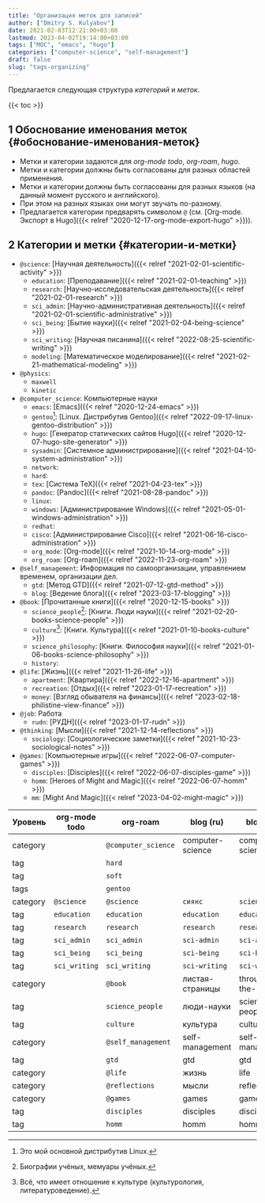 ```yaml
---
title: "Организация меток для записей"
author: ["Dmitry S. Kulyabov"]
date: 2021-02-03T12:21:00+03:00
lastmod: 2023-04-02T19:14:00+03:00
tags: ["MOC", "emacs", "hugo"]
categories: ["computer-science", "self-management"]
draft: false
slug: "tags-organizing"
---
```


Предлагается следующая структура _категорий_ и _меток_.

<!--more-->

{{< toc >}}


## <span class="section-num">1</span> Обоснование именования меток {#обоснование-именования-меток}

-   Метки и категории задаются для _org-mode todo_, _org-roam_, _hugo_.
-   Метки и категории должны быть согласованы для разных областей применения.
-   Метки и категории должны быть согласованы для разных языков (на данный момент русского и английского).
-   При этом на разных языках они могут звучать по-разному.
-   Предлагается категории предварять символом `@` (см. [Org-mode. Экспорт в Hugo]({{< relref "2020-12-17-org-mode-export-hugo" >}})).


## <span class="section-num">2</span> Категории и метки {#категории-и-метки}

-   `@science`: [Научная деятельность]({{< relref "2021-02-01-scientific-activity" >}})
    -   `education`: [Преподавание]({{< relref "2021-02-01-teaching" >}})
    -   `research`: [Научно-исследовательская деятельность]({{< relref "2021-02-01-research" >}})
    -   `sci_admin`: [Научно-административная деятельность]({{< relref "2021-02-01-scientific-administrative" >}})
    -   `sci_being`: [Бытие науки]({{< relref "2021-02-04-being-science" >}})
    -   `sci_writing`: [Научная писанина]({{< relref "2022-08-25-scientific-writing" >}})
    -   `modeling`: [Математическое моделирование]({{< relref "2021-02-21-mathematical-modeling" >}})
-   `@physics`:
    -   `maxwell`
    -   `kinetic`
-   `@computer_science`: Компьютерные науки
    -   `emacs`: [Emacs]({{< relref "2020-12-24-emacs" >}})
    -   `gentoo`[^fn:1]: [Linux. Дистрибутив Gentoo]({{< relref "2022-09-17-linux-gentoo-distribution" >}})
    -   `hugo`: [Генератор статических сайтов Hugo]({{< relref "2020-12-07-hugo-site-generator" >}})
    -   `sysadmin`: [Системное администрирование]({{< relref "2021-04-10-system-administration" >}})
    -   `network`:
    -   `hard`:
    -   `tex`: [Система TeX]({{< relref "2021-04-23-tex" >}})
    -   `pandoc`: [Pandoc]({{< relref "2021-08-28-pandoc" >}})
    -   `linux`:
    -   `windows`: [Администрирование Windows]({{< relref "2021-05-01-windows-administration" >}})
    -   `redhat`:
    -   `cisco`: [Администрирование Cisco]({{< relref "2021-06-16-cisco-administration" >}})
    -   `org_mode`: [Org-mode]({{< relref "2021-10-14-org-mode" >}})
    -   `org_roam`: [Org-roam]({{< relref "2022-11-23-org-roam" >}})
-   `@self_management`: Информация по самоорганизации, управлением временем, организации дел.
    -   `gtd`: [Метод GTD]({{< relref "2021-07-12-gtd-method" >}})
    -   `blog`: [Ведение блога]({{< relref "2023-03-17-blogging" >}})
-   `@book`: [Прочитанные книги]({{< relref "2020-12-15-books" >}})
    -   `science_people`[^fn:2]: [Книги. Люди науки]({{< relref "2021-02-20-books-science-people" >}})
    -   `culture`[^fn:3]: [Книги. Культура]({{< relref "2021-01-10-books-culture" >}})
    -   `science_philosophy`: [Книги. Философия науки]({{< relref "2021-01-06-books-science-philosophy" >}})
    -   `history`:
-   `@life`: [Жизнь]({{< relref "2021-11-26-life" >}})
    -   `apartment`: [Квартира]({{< relref "2022-12-16-apartment" >}})
    -   `recreation`: [Отдых]({{< relref "2023-01-17-recreation" >}})
    -   `money`: [Взгляд обывателя на финансы]({{< relref "2023-02-18-philistine-view-finance" >}})
-   `@job`: Работа
    -   `rudn`: [РУДН]({{< relref "2023-01-17-rudn" >}})
-   `@thinking`: [Мысли]({{< relref "2021-12-14-reflections" >}})
    -   `sociology`: [Социологические заметки]({{< relref "2021-10-23-sociological-notes" >}})
-   `@games`: [Компьютерные игры]({{< relref "2022-06-07-computer-games" >}})
    -   `disciples`: [Disciples]({{< relref "2022-06-07-disciples-game" >}})
    -   `homm`: [Heroes of Might and Magic]({{< relref "2022-06-07-homm" >}})
    -   `mm`: [Might And Magic]({{< relref "2023-04-02-might-magic" >}})

| Уровень  | org-mode todo | org-roam            | blog (ru)        | blog (en)         |
|----------|---------------|---------------------|------------------|-------------------|
| category |               | `@computer_science` | computer-science | computer-science  |
| tag      |               | `hard`              |                  |                   |
| tag      |               | `soft`              |                  |                   |
| tags     |               | `gentoo`            |                  |                   |
| category | `@science`    | `@science`          | `сиянс`          | `science`         |
| tag      | `education`   | `education`         | `education`      | `education`       |
| tag      | `research`    | `research`          | `research`       | `research`        |
| tag      | `sci_admin`   | `sci_admin`         | `sci-admin`      | `sci-admin`       |
| tag      | `sci_being`   | `sci_being`         | `sci-being`      | `sci-being`       |
| tag      | `sci_writing` | `sci_writing`       | `sci-writing`    | `sci-writing`     |
| category |               | `@book`             | листая-страницы  | through-the-pages |
| tag      |               | `science_people`    | люди-науки       | science-people    |
| tag      |               | `culture`           | культура         | culture           |
| category |               | `@self_management`  | self-management  | self-management   |
| tag      |               | `gtd`               | gtd              | gtd               |
| category |               | `@life`             | жизнь            | life              |
| category |               | `@reflections`      | мысли            | reflections       |
| category |               | `@games`            | games            | games             |
| tag      |               | `disciples`         | disciples        | disciples         |
| tag      |               | `homm`              | homm             | homm              |

[^fn:1]: Это мой основной дистрибутив Linux.
[^fn:2]: Биографии учёных, мемуары учёных.
[^fn:3]: Всё, что имеет отношение к культуре (культурология, литературоведение).